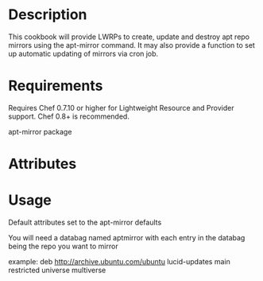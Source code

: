 # Description

This cookbook will provide LWRPs to create, update and destroy apt repo mirrors
using the apt-mirror command. It may also provide a function to set up automatic updating of mirrors via cron job. 

# Requirements

Requires Chef 0.7.10 or higher for Lightweight Resource and Provider support. Chef 0.8+ is recommended.

apt-mirror package

# Attributes

# Usage


Default attributes set to the apt-mirror defaults

You will need a databag named aptmirror with each entry in the databag being the repo you want to mirror 
 
example:
deb http://archive.ubuntu.com/ubuntu lucid-updates main restricted universe multiverse
